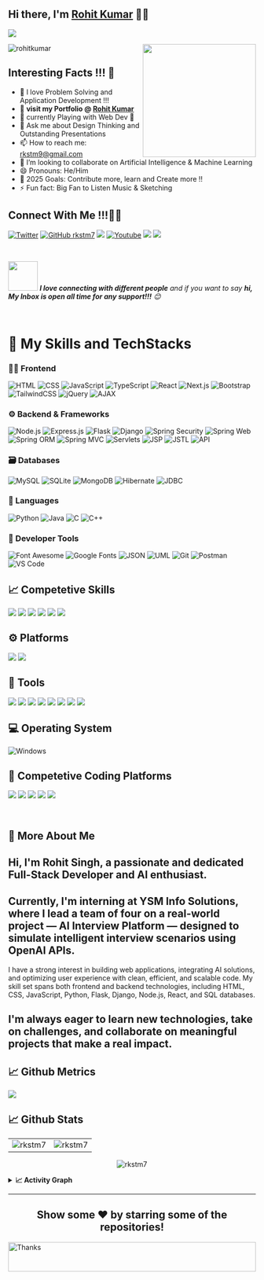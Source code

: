 ## Hi there, I'm [Rohit Kumar](https://portfolio-rohit-sigma.vercel.app/) 👋👋

![](https://readme-typing-svg.herokuapp.com?font=Montserrat&color=0f403d&lines=I'm+an+Engineering+Student;I'm+a+Software+Developer;I'm+a+Design+Thinker;I+create+outstanding+presentations;I'm+interested+to+develop+new+things)

<img align='right' src="https://media.giphy.com/media/M9gbBd9nbDrOTu1Mqx/giphy.gif" width="230">

<p align="left">
  <img src="https://visitor-badge.laobi.icu/badge?page_id=rkstm7.rkstm7&label=Visitors&color=blue&style=plastic" alt="rohitkumar" />
</p>


## Interesting Facts !!! 🤔

- 🔭 I love Problem Solving and Application Development !!!
- 🚀 **visit my Portfolio @ [Rohit Kumar](https://portfolio-rohit-sigma.vercel.app/)**
- 🌱 currently Playing with Web Dev 🤣
- 💬 Ask me about Design Thinking and Outstanding Presentations 
- 📫 How to reach me: [rkstm9@gmail.com](mailto:rkstm9@gmail.com)
- 🤔 I’m looking to collaborate on Artificial Intelligence & Machine Learning
- 😄 Pronouns: He/Him
- 🥅 2025 Goals: Contribute more, learn and Create more !!
- ⚡ Fun fact: Big Fan to Listen Music & Sketching


## Connect With Me !!!👨‍💻

[![Twitter](https://img.shields.io/twitter/follow/raajputrksingh?label=Follow&style=social)](https://x.com/raajputrksingh)
[![GitHub rkstm7](https://img.shields.io/github/followers/rkstm7?label=follow&style=social)](https://github.com/rkstm7)
[![](https://img.shields.io/badge/LinkedIn-0077B5?style=social&logo=linkedin&label=Connect)](https://www.linkedin.com/in/rkstm7/)
[![Youtube](https://img.shields.io/youtube/channel/subscribers/UCnrxm7cZo9ntEQbNckKrdTg?style=social&label=Subscribe)](https://www.youtube.com/@rkstm7)
[![](https://img.shields.io/badge/Instagram-E4405F?style=social&label=follow&logo=instagram)](https://www.instagram.com/_rohitsingh7)
[![](https://img.shields.io/badge/-Hackerrank-2EC866?style=social&label=visit&logo=HackerRank)](https://www.hackerrank.com/profile/rkstm9)

<br>

<img src="https://media.giphy.com/media/LnQjpWaON8nhr21vNW/giphy.gif" width="60"> <em><b>I love connecting with different people</b> and if you want to say <b>hi, My Inbox is open all time for any support!!!</b> 😊</em>

<br>

# 🚀 My Skills and TechStacks

### 🧑‍💻 Frontend
![HTML](https://img.shields.io/badge/HTML5-E34F26?style=for-the-badge&logo=html5&logoColor=white)
![CSS](https://img.shields.io/badge/CSS3-1572B6?style=for-the-badge&logo=css3&logoColor=white)
![JavaScript](https://img.shields.io/badge/JavaScript-F7DF1E?style=for-the-badge&logo=javascript&logoColor=black)
![TypeScript](https://img.shields.io/badge/TypeScript-3178C6?style=for-the-badge&logo=typescript&logoColor=white)
![React](https://img.shields.io/badge/React-61DAFB?style=for-the-badge&logo=react&logoColor=black)
![Next.js](https://img.shields.io/badge/Next.js-000000?style=for-the-badge&logo=nextdotjs&logoColor=white)
![Bootstrap](https://img.shields.io/badge/Bootstrap-7952B3?style=for-the-badge&logo=bootstrap&logoColor=white)
![TailwindCSS](https://img.shields.io/badge/TailwindCSS-06B6D4?style=for-the-badge&logo=tailwindcss&logoColor=white)
![jQuery](https://img.shields.io/badge/jQuery-0769AD?style=for-the-badge&logo=jquery&logoColor=white)
![AJAX](https://img.shields.io/badge/AJAX-6DB33F?style=for-the-badge&logo=ajax&logoColor=black)

### ⚙️ Backend & Frameworks
![Node.js](https://img.shields.io/badge/Node.js-339933?style=for-the-badge&logo=nodedotjs&logoColor=white)
![Express.js](https://img.shields.io/badge/Express.js-000000?style=for-the-badge&logo=express&logoColor=white)
![Flask](https://img.shields.io/badge/Flask-000000?style=for-the-badge&logo=flask&logoColor=white)
![Django](https://img.shields.io/badge/Django-092E20?style=for-the-badge&logo=django&logoColor=white)
![Spring Security](https://img.shields.io/badge/Spring%20Security-6DB33F?style=for-the-badge&logo=spring&logoColor=white)
![Spring Web](https://img.shields.io/badge/Spring%20Web-6DB33F?style=for-the-badge&logo=spring&logoColor=white)
![Spring ORM](https://img.shields.io/badge/Spring%20ORM-6DB33F?style=for-the-badge&logo=spring&logoColor=white)
![Spring MVC](https://img.shields.io/badge/Spring%20MVC-6DB33F?style=for-the-badge&logo=spring&logoColor=white)
![Servlets](https://img.shields.io/badge/Servlets-6DB33F?style=for-the-badge&logoColor=white)
![JSP](https://img.shields.io/badge/JSP-c43e1f?style=for-the-badge&logo=jsp&logoColor=white)
![JSTL](https://img.shields.io/badge/JSTL-25A162?style=for-the-badge&logoColor=white)
![API](https://img.shields.io/badge/API-2D9BF0?style=for-the-badge&logo=api&logoColor=white)

### 🗃️ Databases
![MySQL](https://img.shields.io/badge/MySQL-4479A1?style=for-the-badge&logo=mysql&logoColor=white)
![SQLite](https://img.shields.io/badge/SQLite-003B57?style=for-the-badge&logo=sqlite&logoColor=white)
![MongoDB](https://img.shields.io/badge/MongoDB-47A248?style=for-the-badge&logo=mongodb&logoColor=white)
![Hibernate](https://img.shields.io/badge/Hibernate-59666C?style=for-the-badge&logo=hibernate&logoColor=white)
![JDBC](https://img.shields.io/badge/JDBC-25A162?style=for-the-badge&logoColor=white)

### 🧠 Languages
![Python](https://img.shields.io/badge/Python-3776AB?style=for-the-badge&logo=python&logoColor=white)
![Java](https://img.shields.io/badge/Java-007396?style=for-the-badge&logo=java&logoColor=white)
![C](https://img.shields.io/badge/C-222222?style=for-the-badge&logo=c&logoColor=A8B9CC)
![C++](https://img.shields.io/badge/C%2B%2B-00599C?style=for-the-badge&logo=c%2B%2B&logoColor=white)

### 🧰 Developer Tools
![Font Awesome](https://img.shields.io/badge/Font%20Awesome-339AF0?style=for-the-badge&logo=fontawesome&logoColor=white)
![Google Fonts](https://img.shields.io/badge/Google%20Fonts-4285F4?style=for-the-badge&logo=googlefonts&logoColor=white)
![JSON](https://img.shields.io/badge/JSON-000000?style=for-the-badge&logo=json&logoColor=white)
![UML](https://img.shields.io/badge/UML-cc7b25?style=for-the-badge&logo=uml&logoColor=white)
![Git](https://img.shields.io/badge/Git-F05032?style=for-the-badge&logo=git&logoColor=white)
![Postman](https://img.shields.io/badge/Postman-FF6C37?style=for-the-badge&logo=postman&logoColor=white)
![VS Code](https://img.shields.io/badge/VS%20Code-007ACC?style=for-the-badge&logo=visualstudiocode&logoColor=white)



## 📈 Competetive Skills

![](https://img.shields.io/static/v1?style=for-the-badge&message=Problem+solving&color=E34F26&logo=problem+solving&logoColor=FFFFFF&label=)
![](https://img.shields.io/static/v1?style=for-the-badge&message=Data+structures&color=F7DF1E&logo=problem+solving&logoColor=FFFFFF&label=)
![](https://img.shields.io/static/v1?style=for-the-badge&message=Algorithms&color=25A162&logo=problem+solving&logoColor=FFFFFF&label=)
![](https://img.shields.io/static/v1?style=for-the-badge&message=Team+Management&color=black&logoColor=FFFFFF&label=)
![](https://img.shields.io/static/v1?style=for-the-badge&message=Leadership&color=3178C6&logoColor=FFFFFF&label=)
![](https://img.shields.io/static/v1?style=for-the-badge&message=event+Management&color=DD0031&logoColor=FFFFFF&label=)


## ⚙️ Platforms

![](https://img.shields.io/static/v1?style=for-the-badge&message=Git&color=F05032&logo=Git&logoColor=FFFFFF&label=)
![](https://img.shields.io/static/v1?style=for-the-badge&message=GitHub&color=181717&logo=GitHub&logoColor=FFFFFF&label=)

## 🔧 Tools

![](https://img.shields.io/static/v1?style=for-the-badge&message=Microsoft+Word&color=2B579A&logo=Microsoft+Word&logoColor=FFFFFF&label=)
![](https://img.shields.io/static/v1?style=for-the-badge&message=Microsoft+Excel&color=217346&logo=Microsoft+Excel&logoColor=FFFFFF&label=)
![](https://img.shields.io/static/v1?style=for-the-badge&message=PowerPoint&color=B7472A&logo=Microsoft+PowerPoint&logoColor=FFFFFF&label=)
![](https://img.shields.io/static/v1?style=for-the-badge&message=Android+Studio&color=222222&logo=Android+Studio&logoColor=3DDC84&label=)
![](https://img.shields.io/static/v1?style=for-the-badge&message=Visual+Studio+Code&color=007ACC&logo=Visual+Studio+Code&logoColor=FFFFFF&label=)
![](https://img.shields.io/static/v1?style=for-the-badge&message=Arduino&color=00979D&logo=Arduino&logoColor=FFFFFF&label=)
![](https://img.shields.io/badge/ENERGIA-c43e1f?style=for-the-badge&logo=energia&logoColor=white)
![](https://img.shields.io/static/v1?style=for-the-badge&message=Eclipse+IDE&color=2C2255&logo=Eclipse+IDE&logoColor=FFFFFF&label=)


## 💻 Operating System

![Windows](https://img.shields.io/static/v1?style=for-the-badge&message=Windows&color=0078D6&logo=Windows&logoColor=FFFFFF&label=)

## 🥅 Competetive Coding Platforms 

![](https://img.shields.io/static/v1?style=for-the-badge&message=HackerRank&color=222222&logo=HackerRank&logoColor=00EA64&label=)
![](https://img.shields.io/static/v1?style=for-the-badge&message=HackerEarth&color=2C3454&logo=HackerEarth&logoColor=FFFFFF&label=)
![](https://img.shields.io/static/v1?style=for-the-badge&message=LeetCode&color=222222&logo=LeetCode&logoColor=FFA116&label=)
![](https://img.shields.io/static/v1?style=for-the-badge&message=Skill+Rack&color=324c8c&logo=skill+Rack&logoColor=FFFFFF&label=)
![](https://img.shields.io/static/v1?style=for-the-badge&message=Coding+Ninjas&color=DD6620&logo=Coding+Ninjas&logoColor=FFFFFF&label=)

<br />

## 🤔 More About Me 

## Hi, I'm **Rohit Singh**, a passionate and dedicated Full-Stack Developer and AI enthusiast.  
## Currently, I'm interning at **YSM Info Solutions**, where I lead a team of four on a real-world project — **AI Interview Platform** — designed to simulate intelligent interview scenarios using OpenAI APIs.

 I have a strong interest in building web applications, integrating AI solutions, and optimizing user experience with clean, efficient, and scalable code. My skill set spans both frontend and backend technologies, including HTML, CSS, JavaScript, Python, Flask, Django, Node.js, React, and SQL databases.

## I'm always eager to learn new technologies, take on challenges, and collaborate on meaningful projects that make a real impact.


## 📈 Github Metrics 

![](https://github.com/rkstm7)  

## 📈 Github Stats

<table>
  <tr>
    <td><img src="https://github-readme-stats.vercel.app/api?username=rkstm7&show_icons=true&theme=tokyonight&locale=en" alt="rkstm7" /></td>
    <td><img src="https://github-readme-stats.vercel.app/api/top-langs?username=rkstm7&show_icons=true&theme=radical&locale=en&layout=compact" alt="rkstm7" /></td>
  </tr>
</table>

<div align="center">
  <p><img align="center" src="https://github-readme-streak-stats.herokuapp.com/?user=rkstm7&theme=radical&" alt="rkstm7" /></p>
</div>

<details> 
  <summary><b> 📈 Activity Graph </b></summary>
  <br/>
  <img src="https://activity-graph.herokuapp.com/graph?username=rkstm7&theme=github" alt="rkstm7's github activity graph"/>
</details>


---------------------------------------------------------------------------------------------------------------

<div align="center">

## Show some ❤️ by starring some of the repositories!

</div>

<img align='center'  height="60" alt="Thanks" width="100%" src="/assets/Thanks.svg"/> 


[website1]: https://rkstm7.github.io/portfolio-rohit/
[hackerrank]: https://www.hackerrank.com/profile/rkstm9
[website]: https://github.com/rkstm7
[twitter]: https://x.com/raajputrksingh
[youtube]: https://www.youtube.com/@rkstm7
[instagram]: https://www.instagram.com/_rohitsingh7?igsh=eGR5N3ZjYzI2a3Vq&utm_source=qr
[linkedin]: https://www.linkedin.com/in/rkstm7/
[JavaOptimisedplaylist]: https://www.youtube.com/@rkstm7/playlists

